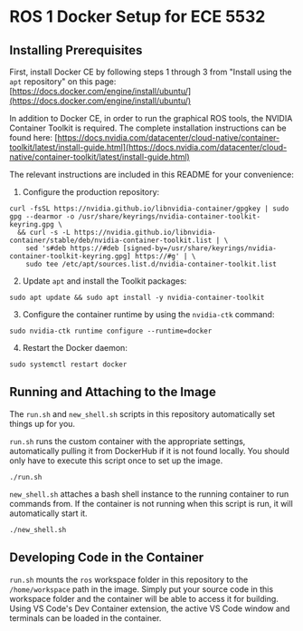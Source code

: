 # ROS 1 Docker Setup for ECE 5532

## Installing Prerequisites

First, install Docker CE by following steps 1 through 3 from "Install using the `apt` repository" on this page: [https://docs.docker.com/engine/install/ubuntu/](https://docs.docker.com/engine/install/ubuntu/)

In addition to Docker CE, in order to run the graphical ROS tools, the NVIDIA Container Toolkit is required.
The complete installation instructions can be found here: [https://docs.nvidia.com/datacenter/cloud-native/container-toolkit/latest/install-guide.html](https://docs.nvidia.com/datacenter/cloud-native/container-toolkit/latest/install-guide.html)

The relevant instructions are included in this README for your convenience:

1. Configure the production repository:
```
curl -fsSL https://nvidia.github.io/libnvidia-container/gpgkey | sudo gpg --dearmor -o /usr/share/keyrings/nvidia-container-toolkit-keyring.gpg \
  && curl -s -L https://nvidia.github.io/libnvidia-container/stable/deb/nvidia-container-toolkit.list | \
    sed 's#deb https://#deb [signed-by=/usr/share/keyrings/nvidia-container-toolkit-keyring.gpg] https://#g' | \
    sudo tee /etc/apt/sources.list.d/nvidia-container-toolkit.list
```

2. Update `apt` and install the Toolkit packages:

```
sudo apt update && sudo apt install -y nvidia-container-toolkit
```

3. Configure the container runtime by using the `nvidia-ctk` command:

```
sudo nvidia-ctk runtime configure --runtime=docker
```

4. Restart the Docker daemon:

```
sudo systemctl restart docker
```

## Running and Attaching to the Image

The `run.sh` and `new_shell.sh` scripts in this repository automatically set things up for you.

`run.sh` runs the custom container with the appropriate settings, automatically pulling it from DockerHub if it is not found locally.
You should only have to execute this script once to set up the image.

```
./run.sh
```

`new_shell.sh` attaches a bash shell instance to the running container to run commands from.
If the container is not running when this script is run, it will automatically start it.

```
./new_shell.sh
```

## Developing Code in the Container

`run.sh` mounts the `ros` workspace folder in this repository to the `/home/workspace` path in the image.
Simply put your source code in this workspace folder and the container will be able to access it for building.
Using VS Code's Dev Container extension, the active VS Code window and terminals can be loaded in the container.
